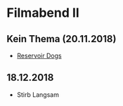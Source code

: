 Filmabend II
============

Kein Thema (20.11.2018)
-----------------------

- [Reservoir Dogs](https://imdb.com/title/tt0105236/)

18.12.2018
----------

- Stirb Langsam
